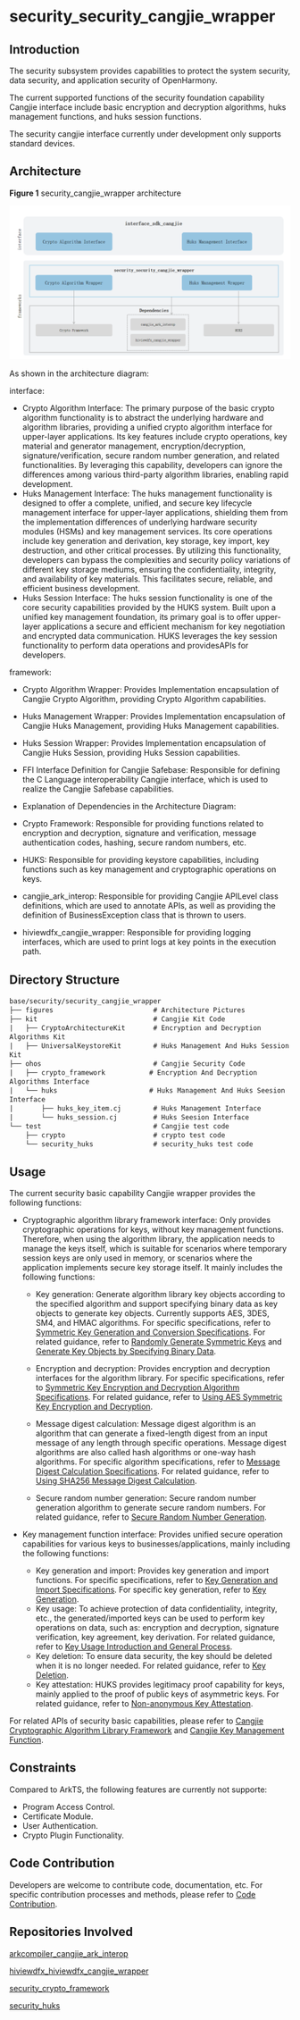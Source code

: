 # security_security_cangjie_wrapper

## Introduction

The security subsystem provides capabilities to protect the system security, data security, and application security of OpenHarmony.

The current supported functions of the security foundation capability Cangjie interface include basic encryption and decryption algorithms, huks management functions, and huks session functions.

The security cangjie interface currently under development only supports standard devices.

## Architecture
**Figure 1** security_cangjie_wrapper architecture

![security_cangjie_wrapper architecture](figures/security_cangjie_wrapper_architecture_en.png "security_cangjie_wrapper architecture")

As shown in the architecture diagram:

interface:

- Crypto Algorithm Interface: The primary purpose of the basic crypto algorithm functionality is to abstract the underlying hardware and algorithm libraries, providing a unified crypto algorithm interface for upper-layer applications. Its key features include crypto operations, key material and generator management, encryption/decryption, signature/verification, secure random number generation, and related functionalities. By leveraging this capability, developers can ignore the differences among various third-party algorithm libraries, enabling rapid development.
- Huks Management Interface: The huks management functionality is designed to offer a complete, unified, and secure key lifecycle management interface for upper-layer applications, shielding them from the implementation differences of underlying hardware security modules (HSMs) and key management services. Its core operations include key generation and derivation, key storage, key import, key destruction, and other critical processes. By utilizing this functionality, developers can bypass the complexities and security policy variations of different key storage mediums, ensuring the confidentiality, integrity, and availability of key materials. This facilitates secure, reliable, and efficient business development.
- Huks Session Interface: The huks session functionality is one of the core security capabilities provided by the HUKS system. Built upon a unified key management foundation, its primary goal is to offer upper-layer applications a secure and efficient mechanism for key negotiation and encrypted data communication. HUKS leverages the key session functionality to perform data operations and providesAPIs for developers.

framework:

- Crypto Algorithm Wrapper: Provides Implementation encapsulation of Cangjie Crypto Algorithm, providing Crypto Algorithm capabilities.
- Huks Management Wrapper: Provides Implementation encapsulation of Cangjie Huks Management, providing Huks Management capabilities.
- Huks Session Wrapper: Provides Implementation encapsulation of Cangjie Huks Session, providing Huks Session capabilities.
- FFI Interface Definition for Cangjie Safebase: Responsible for defining the C Language interoperability Cangjie interface, which is used to realize the Cangjie Safebase capabilities.

- Explanation of Dependencies in the Architecture Diagram:

- Crypto Framework: Responsible for providing functions related to encryption and decryption, signature and verification, message authentication codes, hashing, secure random numbers, etc.
- HUKS: Responsible for providing keystore capabilities, including functions such as key management and cryptographic operations on keys.
- cangjie_ark_interop: Responsible for providing Cangjie APILevel class definitions, which are used to annotate APIs, as well as providing the definition of BusinessException class that is thrown to users.
- hiviewdfx_cangjie_wrapper: Responsible for providing logging interfaces, which are used to print logs at key points in the execution path.

## Directory Structure

```
base/security/security_cangjie_wrapper
├── figures                         # Architecture Pictures
├── kit                             # Cangjie Kit Code
|   ├── CryptoArchitectureKit       # Encryption and Decryption Algorithms Kit
|   ├── UniversalKeystoreKit        # Huks Management And Huks Session Kit
├── ohos                            # Cangjie Security Code
|   ├── crypto_framework           # Encryption And Decryption Algorithms Interface
|   └── huks                       # Huks Management And Huks Seesion Interface
|       ├── huks_key_item.cj        # Huks Management Interface
|       └── huks_session.cj         # Huks Seesion Interface
└── test                            # Cangjie test code
    ├── crypto                      # crypto test code
    └── security_huks               # security_huks test code
```

## Usage

The current security basic capability Cangjie wrapper provides the following functions:

- Cryptographic algorithm library framework interface: Only provides cryptographic operations for keys, without key management functions. Therefore, when using the algorithm library, the application needs to manage the keys itself, which is suitable for scenarios where temporary session keys are only used in memory, or scenarios where the application implements secure key storage itself. It mainly includes the following functions:

  - Key generation: Generate algorithm library key objects according to the specified algorithm and support specifying binary data as key objects to generate key objects. Currently supports AES, 3DES, SM4, and HMAC algorithms. For specific specifications, refer to [Symmetric Key Generation and Conversion Specifications](https://gitcode.com/openharmony-sig/arkcompiler_cangjie_ark_interop/blob/master/doc/Dev_Guide/source_zh_cn/security/CryptoArchitectureKit/cj-crypto-sym-key-generation-conversion-spec.md). For related guidance, refer to [Randomly Generate Symmetric Keys](https://gitcode.com/openharmony-sig/arkcompiler_cangjie_ark_interop/blob/master/doc/Dev_Guide/source_zh_cn/security/CryptoArchitectureKit/cj-crypto-generate-sym-key-randomly.md) and [Generate Key Objects by Specifying Binary Data](https://gitcode.com/openharmony-sig/arkcompiler_cangjie_ark_interop/blob/master/doc/Dev_Guide/source_zh_cn/security/CryptoArchitectureKit/cj-crypto-convert-binary-data-to-sym-key.md).

  - Encryption and decryption: Provides encryption and decryption interfaces for the algorithm library. For specific specifications, refer to [Symmetric Key Encryption and Decryption Algorithm Specifications](https://gitcode.com/openharmony-sig/arkcompiler_cangjie_ark_interop/blob/master/doc/Dev_Guide/source_zh_cn/security/CryptoArchitectureKit/cj-crypto-sym-encrypt-decrypt-spec.md). For related guidance, refer to [Using AES Symmetric Key Encryption and Decryption](https://gitcode.com/openharmony-sig/arkcompiler_cangjie_ark_interop/blob/master/doc/Dev_Guide/source_zh_cn/security/CryptoArchitectureKit/cj-crypto-aes-sym-encrypt-decrypt-gcm.md).

  - Message digest calculation: Message digest algorithm is an algorithm that can generate a fixed-length digest from an input message of any length through specific operations. Message digest algorithms are also called hash algorithms or one-way hash algorithms. For specific algorithm specifications, refer to [Message Digest Calculation Specifications](https://gitcode.com/openharmony-sig/arkcompiler_cangjie_ark_interop/blob/master/doc/Dev_Guide/source_zh_cn/security/CryptoArchitectureKit/cj-crypto-generate-message-digest-overview.md). For related guidance, refer to [Using SHA256 Message Digest Calculation](https://gitcode.com/openharmony-sig/arkcompiler_cangjie_ark_interop/blob/master/doc/Dev_Guide/source_zh_cn/security/CryptoArchitectureKit/cj-crypto-generate-message-digest.md).

  - Secure random number generation: Secure random number generation algorithm to generate secure random numbers. For related guidance, refer to [Secure Random Number Generation](https://gitcode.com/openharmony-sig/arkcompiler_cangjie_ark_interop/blob/master/doc/Dev_Guide/source_zh_cn/security/CryptoArchitectureKit/cj-crypto-generate-random-number.md).

- Key management function interface: Provides unified secure operation capabilities for various keys to businesses/applications, mainly including the following functions:
  - Key generation and import: Provides key generation and import functions. For specific specifications, refer to [Key Generation and Import Specifications](https://gitcode.com/openharmony-sig/arkcompiler_cangjie_ark_interop/blob/master/doc/Dev_Guide/source_zh_cn/security/UniversalKeystoreKit/cj-huks-key-generation-overview.md). For specific key generation, refer to [Key Generation](https://gitcode.com/openharmony-sig/arkcompiler_cangjie_ark_interop/blob/master/doc/Dev_Guide/source_zh_cn/security/UniversalKeystoreKit/cj-huks-key-generation.md).
  - Key usage: To achieve protection of data confidentiality, integrity, etc., the generated/imported keys can be used to perform key operations on data, such as: encryption and decryption, signature verification, key agreement, key derivation. For related guidance, refer to [Key Usage Introduction and General Process](https://gitcode.com/openharmony-sig/arkcompiler_cangjie_ark_interop/blob/master/doc/Dev_Guide/source_zh_cn/security/UniversalKeystoreKit/cj-huks-key-use-overview.md).
  - Key deletion: To ensure data security, the key should be deleted when it is no longer needed. For related guidance, refer to [Key Deletion](https://gitcode.com/openharmony-sig/arkcompiler_cangjie_ark_interop/blob/master/doc/Dev_Guide/source_zh_cn/security/UniversalKeystoreKit/cj-huks-delete-key.md).
  - Key attestation: HUKS provides legitimacy proof capability for keys, mainly applied to the proof of public keys of asymmetric keys. For related guidance, refer to [Non-anonymous Key Attestation](https://gitcode.com/openharmony-sig/arkcompiler_cangjie_ark_interop/blob/master/doc/Dev_Guide/source_zh_cn/security/UniversalKeystoreKit/cj-huks-key-attestation-arkts.md).

For related APIs of security basic capabilities, please refer to [Cangjie Cryptographic Algorithm Library Framework](https://gitcode.com/openharmony-sig/arkcompiler_cangjie_ark_interop/blob/master/doc/API_Reference/source_zh_cn/apis/CryptoArchitectureKit/cj-apis-crypto.md) and [Cangjie Key Management Function](https://gitcode.com/openharmony-sig/arkcompiler_cangjie_ark_interop/blob/master/doc/API_Reference/source_zh_cn/apis/UniversalKeystoreKit/cj-apis-security_huks.md).

## Constraints

Compared to ArkTS, the following features are currently not supporte:

- Program Access Control.
- Certificate Module.
- User Authentication.
- Crypto Plugin Functionality.

## Code Contribution

Developers are welcome to contribute code, documentation, etc. For specific contribution processes and methods, please refer to [Code Contribution](https://gitcode.com/openharmony/docs/blob/master/en/contribute/code-contribution.md).

## Repositories Involved

[arkcompiler_cangjie_ark_interop](https://gitcode.com/openharmony-sig/arkcompiler_cangjie_ark_interop)

[hiviewdfx_hiviewdfx_cangjie_wrapper](https://gitcode.com/openharmony-sig/hiviewdfx_hiviewdfx_cangjie_wrapper)

[security_crypto_framework](https://gitcode.com/openharmony/security_crypto_framework)

[security_huks](https://gitcode.com/openharmony/security_huks)
